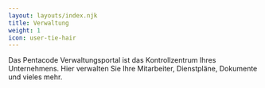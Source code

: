 ```yaml
---
layout: layouts/index.njk
title: Verwaltung
weight: 1
icon: user-tie-hair
---
```


Das Pentacode Verwaltungsportal ist das Kontrollzentrum Ihres Unternehmens. Hier verwalten Sie Ihre Mitarbeiter, Dienstpläne, Dokumente und vieles mehr.
